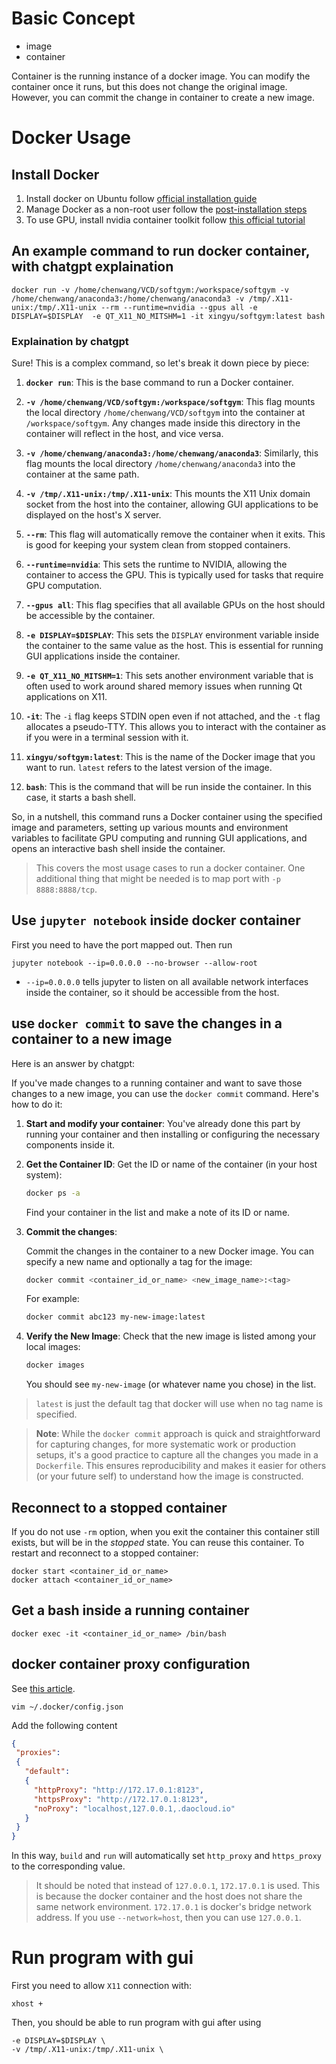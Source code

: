 # Basic Concept 
- image
- container

Container is the running instance of a docker image. You can modify the container once it runs, but this does not change the original image. However, you can commit the change in container to create a new image. 

# Docker Usage

## Install Docker
1. Install docker on Ubuntu follow [official installation guide](https://docs.docker.com/engine/install/ubuntu/)
2. Manage Docker as a non-root user follow the [post-installation steps](https://docs.docker.com/engine/install/linux-postinstall/)
3. To use GPU, install nvidia container toolkit follow [this official tutorial](https://docs.nvidia.com/datacenter/cloud-native/container-toolkit/install-guide.html#docker)


## An example command to run docker container, with chatgpt explaination
```
docker run -v /home/chenwang/VCD/softgym:/workspace/softgym -v /home/chenwang/anaconda3:/home/chenwang/anaconda3 -v /tmp/.X11-unix:/tmp/.X11-unix --rm --runtime=nvidia --gpus all -e DISPLAY=$DISPLAY  -e QT_X11_NO_MITSHM=1 -it xingyu/softgym:latest bash
```

### Explaination by chatgpt
Sure! This is a complex command, so let's break it down piece by piece:

1. **`docker run`**: This is the base command to run a Docker container.

2. **`-v /home/chenwang/VCD/softgym:/workspace/softgym`**: This flag mounts the local directory `/home/chenwang/VCD/softgym` into the container at `/workspace/softgym`. Any changes made inside this directory in the container will reflect in the host, and vice versa.

3. **`-v /home/chenwang/anaconda3:/home/chenwang/anaconda3`**: Similarly, this flag mounts the local directory `/home/chenwang/anaconda3` into the container at the same path.

4. **`-v /tmp/.X11-unix:/tmp/.X11-unix`**: This mounts the X11 Unix domain socket from the host into the container, allowing GUI applications to be displayed on the host's X server.

5. **`--rm`**: This flag will automatically remove the container when it exits. This is good for keeping your system clean from stopped containers.

6. **`--runtime=nvidia`**: This sets the runtime to NVIDIA, allowing the container to access the GPU. This is typically used for tasks that require GPU computation.

7. **`--gpus all`**: This flag specifies that all available GPUs on the host should be accessible by the container.

8. **`-e DISPLAY=$DISPLAY`**: This sets the `DISPLAY` environment variable inside the container to the same value as the host. This is essential for running GUI applications inside the container.

9. **`-e QT_X11_NO_MITSHM=1`**: This sets another environment variable that is often used to work around shared memory issues when running Qt applications on X11.

10. **`-it`**: The `-i` flag keeps STDIN open even if not attached, and the `-t` flag allocates a pseudo-TTY. This allows you to interact with the container as if you were in a terminal session with it.

11. **`xingyu/softgym:latest`**: This is the name of the Docker image that you want to run. `latest` refers to the latest version of the image.

12. **`bash`**: This is the command that will be run inside the container. In this case, it starts a bash shell.

So, in a nutshell, this command runs a Docker container using the specified image and parameters, setting up various mounts and environment variables to facilitate GPU computing and running GUI applications, and opens an interactive bash shell inside the container.

> This covers the most usage cases to run a docker container. One additional thing that might be needed is to map port with `-p 8888:8888/tcp`.

## Use `jupyter notebook` inside docker container
First you need to have the port mapped out. Then run
```
jupyter notebook --ip=0.0.0.0 --no-browser --allow-root
```
- `--ip=0.0.0.0` tells jupyter to listen on all available network interfaces inside the container, so it should be accessible from the host.


## use `docker commit` to save the changes in a container to a new image
Here is an answer by chatgpt:

If you've made changes to a running container and want to save those changes to a new image, you can use the `docker commit` command. Here's how to do it:

1. **Start and modify your container**: You've already done this part by running your container and then installing or configuring the necessary components inside it.

2. **Get the Container ID**: Get the ID or name of the container (in your host system):

   ```bash
   docker ps -a
   ```

   Find your container in the list and make a note of its ID or name.

3. **Commit the changes**:
   
   Commit the changes in the container to a new Docker image. You can specify a new name and optionally a tag for the image:

   ```bash
   docker commit <container_id_or_name> <new_image_name>:<tag>
   ```

   For example:

   ```bash
   docker commit abc123 my-new-image:latest
   ```

4. **Verify the New Image**: Check that the new image is listed among your local images:

   ```bash
   docker images
   ```

   You should see `my-new-image` (or whatever name you chose) in the list.

> `latest` is just the default tag that docker will use when no tag name is specified.

> **Note**: While the `docker commit` approach is quick and straightforward for capturing changes, for more systematic work or production setups, it's a good practice to capture all the changes you made in a `Dockerfile`. This ensures reproducibility and makes it easier for others (or your future self) to understand how the image is constructed.

## Reconnect to a stopped container
If you do not use `-rm` option, when you exit the container this container still exists, but will be in the *stopped* state. You can reuse this container. To restart and reconnect to a stopped container:
```
docker start <container_id_or_name>
docker attach <container_id_or_name>
```

## Get a bash inside a running container
```
docker exec -it <container_id_or_name> /bin/bash
```

## docker container proxy configuration
See [this article](https://neucrack.com/p/286).
```
vim ~/.docker/config.json
```
Add the following content
```json
{
 "proxies":
 {
   "default":
   {
     "httpProxy": "http://172.17.0.1:8123",
     "httpsProxy": "http://172.17.0.1:8123",
     "noProxy": "localhost,127.0.0.1,.daocloud.io"
   }
 }
}
```
In this way, `build` and `run` will automatically set `http_proxy` and `https_proxy` to the corresponding value. 
> It should be noted that instead of `127.0.0.1`, `172.17.0.1` is used. This is because the docker container and the host does not share the same network environment. `172.17.0.1` is docker's bridge network address. If you use `--network=host`, then you can use `127.0.0.1`. 

# Run program with gui
First you need to allow `X11` connection with:
```
xhost +
```

Then, you should be able to run program with gui after using 
```
-e DISPLAY=$DISPLAY \
-v /tmp/.X11-unix:/tmp/.X11-unix \
```

